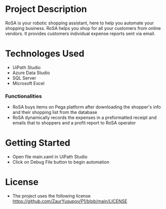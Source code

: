 # Project Description

RoSA is your robotic shopping assistant, here to help you automate your shopping business. RoSA helps you shop for all your customers from online vendors. It provides customers individual expense reports sent via email.


# Technologes Used

- UiPath Studio
- Azure Data Studio
- SQL Server
- Microsoft Excel


### Functionalities

  - RoSA buys items on Pega platform after downloading the shopper's info and their shopping list from the database
  - RoSA dynamically records the expenses in a preformatted receipt and emails that to shoppers and a profit report to RoSA operator


# Getting Started

- Open file main.xaml in UiPath Studio 
- Click on Debug File button to begin automation

# License

- The project uses the following license https://github.com/ZaurYusupov/P1/blob/main/LICENSE
